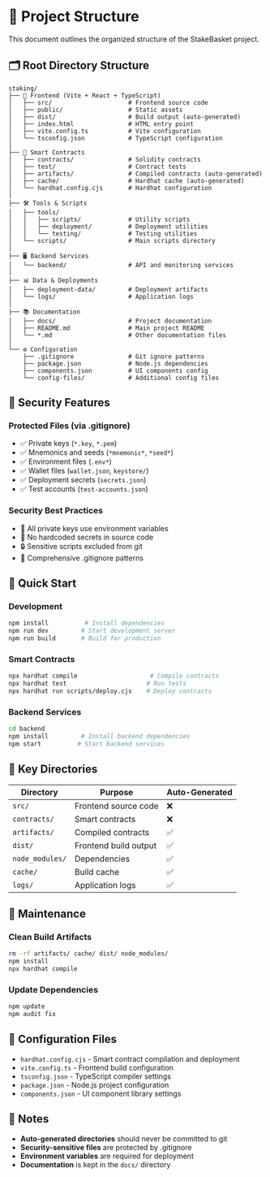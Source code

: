 # 📁 Project Structure

This document outlines the organized structure of the StakeBasket project.

## 🗂️ Root Directory Structure

```
staking/
├── 📱 Frontend (Vite + React + TypeScript)
│   ├── src/                     # Frontend source code
│   ├── public/                  # Static assets
│   ├── dist/                    # Build output (auto-generated)
│   ├── index.html               # HTML entry point
│   ├── vite.config.ts           # Vite configuration
│   └── tsconfig.json            # TypeScript configuration
│
├── 🔗 Smart Contracts
│   ├── contracts/               # Solidity contracts
│   ├── test/                    # Contract tests
│   ├── artifacts/               # Compiled contracts (auto-generated)
│   ├── cache/                   # Hardhat cache (auto-generated)
│   └── hardhat.config.cjs       # Hardhat configuration
│
├── 🛠️ Tools & Scripts
│   ├── tools/
│   │   ├── scripts/             # Utility scripts
│   │   ├── deployment/          # Deployment utilities
│   │   └── testing/             # Testing utilities
│   └── scripts/                 # Main scripts directory
│
├── 🖥️ Backend Services
│   └── backend/                 # API and monitoring services
│
├── 📊 Data & Deployments
│   ├── deployment-data/         # Deployment artifacts
│   └── logs/                    # Application logs
│
├── 📚 Documentation
│   ├── docs/                    # Project documentation
│   ├── README.md                # Main project README
│   └── *.md                     # Other documentation files
│
└── ⚙️ Configuration
    ├── .gitignore               # Git ignore patterns
    ├── package.json             # Node.js dependencies
    ├── components.json          # UI components config
    └── config-files/            # Additional config files
```

## 🔐 Security Features

### Protected Files (via .gitignore)
- ✅ Private keys (`*.key`, `*.pem`)
- ✅ Mnemonics and seeds (`*mnemonic*`, `*seed*`)
- ✅ Environment files (`.env*`)
- ✅ Wallet files (`wallet.json`, `keystore/`)
- ✅ Deployment secrets (`secrets.json`)
- ✅ Test accounts (`test-accounts.json`)

### Security Best Practices
- 🔑 All private keys use environment variables
- 🚫 No hardcoded secrets in source code
- 🔒 Sensitive scripts excluded from git
- 📝 Comprehensive .gitignore patterns

## 🚀 Quick Start

### Development
```bash
npm install          # Install dependencies
npm run dev         # Start development server
npm run build       # Build for production
```

### Smart Contracts
```bash
npx hardhat compile                    # Compile contracts
npx hardhat test                      # Run tests
npx hardhat run scripts/deploy.cjs    # Deploy contracts
```

### Backend Services
```bash
cd backend
npm install         # Install backend dependencies
npm start          # Start backend services
```

## 📂 Key Directories

| Directory | Purpose | Auto-Generated |
|-----------|---------|----------------|
| `src/` | Frontend source code | ❌ |
| `contracts/` | Smart contracts | ❌ |
| `artifacts/` | Compiled contracts | ✅ |
| `dist/` | Frontend build output | ✅ |
| `node_modules/` | Dependencies | ✅ |
| `cache/` | Build cache | ✅ |
| `logs/` | Application logs | ✅ |

## 🧹 Maintenance

### Clean Build Artifacts
```bash
rm -rf artifacts/ cache/ dist/ node_modules/
npm install
npx hardhat compile
```

### Update Dependencies
```bash
npm update
npm audit fix
```

## 🔧 Configuration Files

- `hardhat.config.cjs` - Smart contract compilation and deployment
- `vite.config.ts` - Frontend build configuration  
- `tsconfig.json` - TypeScript compiler settings
- `package.json` - Node.js project configuration
- `components.json` - UI component library settings

## 📝 Notes

- **Auto-generated directories** should never be committed to git
- **Security-sensitive files** are protected by .gitignore
- **Environment variables** are required for deployment
- **Documentation** is kept in the `docs/` directory